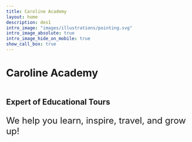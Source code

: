 ```yaml
---
title: Caroline Academy
layout: home
description: des1
intro_image: "images/illustrations/pointing.svg"
intro_image_absolute: true
intro_image_hide_on_mobile: true
show_call_box: true
---
```


# Caroline Academy

<h2 style="margin-top: 20px;"> </h2>

<h2 style="margin-top: 50px;">Expert of Educational Tours</h2>

<h2 style="margin-top: 20px;"> </h2>

<p style="font-size: 24px;">We help you learn, inspire, travel, and grow up!</p>

<h2 style="margin-top: 100px;"> </h2>
<h2 style="margin-top: 100px;"> </h2>
<h2 style="margin-top: 100px;"> </h2>
<h2 style="margin-top: 100px;"> </h2>
<h2 style="margin-top: 100px;"> </h2>
<h2 style="margin-top: 100px;"> </h2>
<h2 style="margin-top: 100px;"> </h2>
